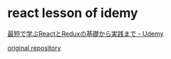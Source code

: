 # react lesson of idemy
[最短で学ぶReactとReduxの基礎から実践まで - Udemy](https://www.udemy.com/react-redux-from-beginning/learn/v4/overview)

[original repository](https://github.com/muratayusuke/udemy_react)

